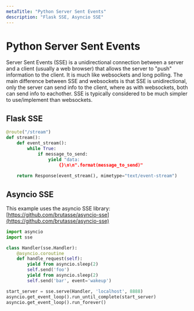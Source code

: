```yaml
---
metaTitle: "Python Server Sent Events"
description: "Flask SSE, Asyncio SSE"
---
```


# Python Server Sent Events


Server Sent Events (SSE) is a unidirectional connection between a server and a client (usually a web browser) that allows the server to "push" information to the client. It is much like websockets and long polling. The main difference between SSE and websockets is that SSE is unidirectional, only the server can send info to the client, where as with websockets, both can send info to eachother. SSE is typically considered to be much simpler to use/implement than websockets.



## Flask SSE


```py
@route("/stream")
def stream():
    def event_stream():
        while True:
            if message_to_send:
                yield "data: 
                    {}\n\n".format(message_to_send)"
    
    return Response(event_stream(), mimetype="text/event-stream")

```



## Asyncio SSE


This example uses the asyncio SSE library: [https://github.com/brutasse/asyncio-sse](https://github.com/brutasse/asyncio-sse)

```py
import asyncio
import sse

class Handler(sse.Handler):
    @asyncio.coroutine
    def handle_request(self):
        yield from asyncio.sleep(2)
        self.send('foo')
        yield from asyncio.sleep(2)
        self.send('bar', event='wakeup')

start_server = sse.serve(Handler, 'localhost', 8888)
asyncio.get_event_loop().run_until_complete(start_server)
asyncio.get_event_loop().run_forever()

```

